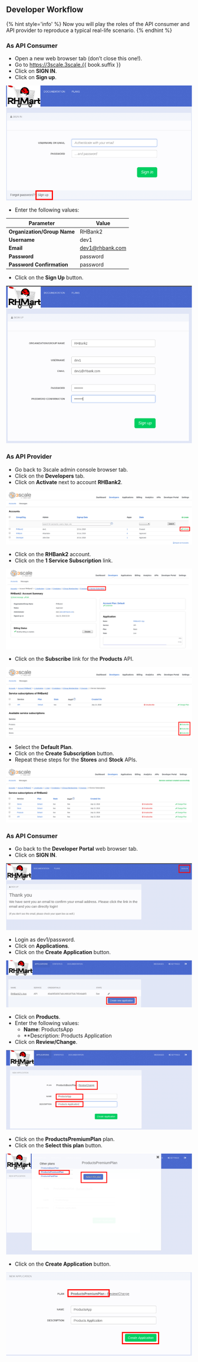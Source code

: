 ## Developer Workflow

{% hint style='info' %}
Now you will play the roles of the API consumer and API provider to reproduce a typical real-life scenario.
{% endhint %}

### As API Consumer

* Open a new web browser tab (don’t close this one!).
* Go to https://3scale.3scale.{{ book.suffix }}
* Click on **SIGN IN**.
* Click on **Sign up**.

![](../assets/Selection_427.png)

* Enter the following values:

| Parameter | Value |
| --- | --- |
| **Organization/Group Name** | RHBank2 |
| **Username** | dev1 |
| **Email** | dev1@rhbank.com |
| **Password** | password |
| **Password Confirmation** | password |

* Click on the **Sign Up** button.

![](../assets/Selection_428.png)

### As API Provider

* Go back to 3scale admin console browser tab.
* Click on the **Developers** tab.
* Click on **Activate** next to account **RHBank2**.

![](../assets/Selection_425.png)

* Click on the **RHBank2** account.
* Click on the **1 Service Subscription** link.

![](../assets/Selection_429.png)

* Click on the **Subscribe** link for the **Products** API.

![](../assets/Selection_430.png)

* Select the **Default Plan**.
* Click on the **Create Subscription** button.
* Repeat these steps for the **Stores** and **Stock** APIs.

![](../assets/Selection_431.png)

### As API Consumer

* Go back to the **Developer Portal** web browser tab.
* Click on **SIGN IN**.

![](../assets/Selection_432.png)

* Login as dev1/password.
* Click on **Applications**.
* Click on the **Create Application** button.

![](../assets/Selection_433.png)

* Click on **Products**.
* Enter the following values:
    * **Name**: ProductsApp
    * **Description: Products Application
* Click on **Review/Change**.

![](../assets/Selection_434.png)

* Click on the **ProductsPremiumPlan** plan.
* Click on the **Select this plan** button.

![](../assets/Selection_435.png)

* Click on the **Create Application** button.

![](../assets/Selection_436.png)






